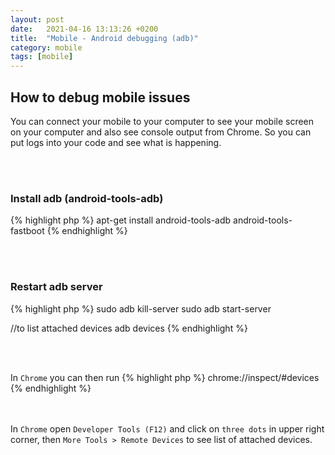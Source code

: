 ```yaml
---
layout: post
date:   2021-04-16 13:13:26 +0200
title:  "Mobile - Android debugging (adb)"
category: mobile
tags: [mobile]
---
```




<h2>How to debug mobile issues</h2>
You can connect your mobile to your computer to see your mobile screen on your computer and also see console output from Chrome. So you can put logs into your code and see what is happening.

<br /><br />
<h3>Install adb (android-tools-adb)</h3>

{% highlight php %}
apt-get install android-tools-adb android-tools-fastboot
{% endhighlight %}

<br /><br />


<h3>Restart adb server</h3>
{% highlight php %}
sudo adb kill-server
sudo adb start-server

//to list attached devices
adb devices
{% endhighlight %}

<br /><br />

In `Chrome` you can then run
{% highlight php %}
chrome://inspect/#devices
{% endhighlight %}


<br /><br />
In `Chrome` open `Developer Tools (F12)` and click on `three dots` in upper right corner, then `More Tools > Remote Devices` to see list of attached devices.